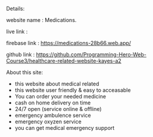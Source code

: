 Details:

website name : Medications.

live link :

firebase link : https://medications-28b66.web.app/

github link : https://github.com/Programming-Hero-Web-Course3/healthcare-related-website-kayes-a2

About this site:

* this website about medical related 
* this website user friendly & easy to acceasable 
* You can order your needed medicine
* cash on home delivery on time
* 24/7 open (service online & offline)
* emergency ambulence service 
* emergency oxyzen service 
* you can get medical emergency support 

